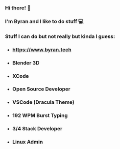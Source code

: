 ### Hi there! 👋

### I'm Byran and I like to do stuff  💻 

### Stuff I can do but not really but kinda I guess:



* ### https://www.byran.tech 
* ### Blender 3D
* ### XCode
* ### Open Source Developer 
* ### VSCode (Dracula Theme)
* ### 192 WPM Burst Typing
* ### 3/4 Stack Developer
* ### Linux Admin

